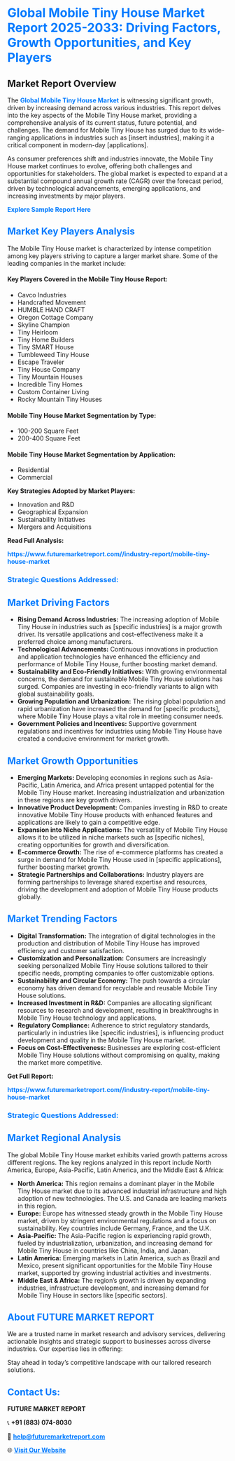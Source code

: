 <h1 style="color: #007BFF;">Global Mobile Tiny House Market Report 2025-2033: Driving Factors, Growth Opportunities, and Key Players</h1>

<section id="overview">
<h2>Market Report Overview</h2>
<p>The <a href="https://www.futuremarketreport.com//industry-report/mobile-tiny-house-market" style="color: #007BFF; text-decoration: none;"><strong>Global Mobile Tiny House Market</strong></a> is witnessing significant growth, driven by increasing demand across various industries. This report delves into the key aspects of the Mobile Tiny House market, providing a comprehensive analysis of its current status, future potential, and challenges. The demand for Mobile Tiny House has surged due to its wide-ranging applications in industries such as [insert industries], making it a critical component in modern-day [applications].</p>
<p>As consumer preferences shift and industries innovate, the Mobile Tiny House market continues to evolve, offering both challenges and opportunities for stakeholders. The global market is expected to expand at a substantial compound annual growth rate (CAGR) over the forecast period, driven by technological advancements, emerging applications, and increasing investments by major players.</p>
</section>

<section id="overview">
<p><a href="https://www.futuremarketreport.com//request-sample/reportId=50211" style="color: #007BFF; text-decoration: none;"><strong>Explore Sample Report Here</strong></a></p>
</section>

<section id="key-players">
<h2 style="color: #007BFF;">Market Key Players Analysis</h2>
<p>The Mobile Tiny House market is characterized by intense competition among key players striving to capture a larger market share. Some of the leading companies in the market include:</p>
<h4>Key Players Covered in the Mobile Tiny House Report:</h4>
<ul><li>Cavco Industries</li><li>Handcrafted Movement</li><li>HUMBLE HAND CRAFT</li><li>Oregon Cottage Company</li><li>Skyline Champion</li><li>Tiny Heirloom</li><li>Tiny Home Builders</li><li>Tiny SMART House</li><li>Tumbleweed Tiny House</li><li>Escape Traveler</li><li>Tiny House Company</li><li>Tiny Mountain Houses</li><li>Incredible Tiny Homes</li><li>Custom Container Living</li><li>Rocky Mountain Tiny Houses</li></ul>
<h4>Mobile Tiny House Market Segmentation by Type:</h4>
<ul><li>100-200 Square Feet</li><li>200-400 Square Feet</li></ul>

<h4>Mobile Tiny House Market Segmentation by Application:</h4>
<ul><li>Residential</li><li>Commercial</li></ul>
<p><strong>Key Strategies Adopted by Market Players:</strong></p>
<ul>
<li>Innovation and R&D</li>
<li>Geographical Expansion</li>
<li>Sustainability Initiatives</li>
<li>Mergers and Acquisitions</li>
</ul>
</section>

<section>
<p><strong>Read Full Analysis: </strong></p><a href="https://www.futuremarketreport.com//industry-report/mobile-tiny-house-market" style="color: #007BFF; text-decoration: none;"><strong>https://www.futuremarketreport.com//industry-report/mobile-tiny-house-market</strong></a>
<h3 style="color: #007BFF;">Strategic Questions Addressed:</h3>
</section>

<section id="driving-factors">
<h2 style="color: #007BFF;">Market Driving Factors</h2>
<ul>
<li><strong>Rising Demand Across Industries:</strong> The increasing adoption of Mobile Tiny House in industries such as [specific industries] is a major growth driver. Its versatile applications and cost-effectiveness make it a preferred choice among manufacturers.</li>
<li><strong>Technological Advancements:</strong> Continuous innovations in production and application technologies have enhanced the efficiency and performance of Mobile Tiny House, further boosting market demand.</li>
<li><strong>Sustainability and Eco-Friendly Initiatives:</strong> With growing environmental concerns, the demand for sustainable Mobile Tiny House solutions has surged. Companies are investing in eco-friendly variants to align with global sustainability goals.</li>
<li><strong>Growing Population and Urbanization:</strong> The rising global population and rapid urbanization have increased the demand for [specific products], where Mobile Tiny House plays a vital role in meeting consumer needs.</li>
<li><strong>Government Policies and Incentives:</strong> Supportive government regulations and incentives for industries using Mobile Tiny House have created a conducive environment for market growth.</li>
</ul>
</section>

<section id="growth-opportunities">
<h2 style="color: #007BFF;">Market Growth Opportunities</h2>
<ul>
<li><strong>Emerging Markets:</strong> Developing economies in regions such as Asia-Pacific, Latin America, and Africa present untapped potential for the Mobile Tiny House market. Increasing industrialization and urbanization in these regions are key growth drivers.</li>
<li><strong>Innovative Product Development:</strong> Companies investing in R&D to create innovative Mobile Tiny House products with enhanced features and applications are likely to gain a competitive edge.</li>
<li><strong>Expansion into Niche Applications:</strong> The versatility of Mobile Tiny House allows it to be utilized in niche markets such as [specific niches], creating opportunities for growth and diversification.</li>
<li><strong>E-commerce Growth:</strong> The rise of e-commerce platforms has created a surge in demand for Mobile Tiny House used in [specific applications], further boosting market growth.</li>
<li><strong>Strategic Partnerships and Collaborations:</strong> Industry players are forming partnerships to leverage shared expertise and resources, driving the development and adoption of Mobile Tiny House products globally.</li>
</ul>
</section>

<section id="trending-factors">
<h2 style="color: #007BFF;">Market Trending Factors</h2>
<ul>
<li><strong>Digital Transformation:</strong> The integration of digital technologies in the production and distribution of Mobile Tiny House has improved efficiency and customer satisfaction.</li>
<li><strong>Customization and Personalization:</strong> Consumers are increasingly seeking personalized Mobile Tiny House solutions tailored to their specific needs, prompting companies to offer customizable options.</li>
<li><strong>Sustainability and Circular Economy:</strong> The push towards a circular economy has driven demand for recyclable and reusable Mobile Tiny House solutions.</li>
<li><strong>Increased Investment in R&D:</strong> Companies are allocating significant resources to research and development, resulting in breakthroughs in Mobile Tiny House technology and applications.</li>
<li><strong>Regulatory Compliance:</strong> Adherence to strict regulatory standards, particularly in industries like [specific industries], is influencing product development and quality in the Mobile Tiny House market.</li>
<li><strong>Focus on Cost-Effectiveness:</strong> Businesses are exploring cost-efficient Mobile Tiny House solutions without compromising on quality, making the market more competitive.</li>
</ul>
</section>

<section>
<p><strong>Get Full Report: </strong></p><a href="https://www.futuremarketreport.com//industry-report/mobile-tiny-house-market" style="color: #007BFF; text-decoration: none;"><strong>https://www.futuremarketreport.com//industry-report/mobile-tiny-house-market</strong></a>
<h3 style="color: #007BFF;">Strategic Questions Addressed:</h3>
</section>


<section id="regional-analysis">
<h2 style="color: #007BFF;">Market Regional Analysis</h2>
<p>The global Mobile Tiny House market exhibits varied growth patterns across different regions. The key regions analyzed in this report include North America, Europe, Asia-Pacific, Latin America, and the Middle East & Africa:</p>
<ul>
<li><strong>North America:</strong> This region remains a dominant player in the Mobile Tiny House market due to its advanced industrial infrastructure and high adoption of new technologies. The U.S. and Canada are leading markets in this region.</li>
<li><strong>Europe:</strong> Europe has witnessed steady growth in the Mobile Tiny House market, driven by stringent environmental regulations and a focus on sustainability. Key countries include Germany, France, and the U.K.</li>
<li><strong>Asia-Pacific:</strong> The Asia-Pacific region is experiencing rapid growth, fueled by industrialization, urbanization, and increasing demand for Mobile Tiny House in countries like China, India, and Japan.</li>
<li><strong>Latin America:</strong> Emerging markets in Latin America, such as Brazil and Mexico, present significant opportunities for the Mobile Tiny House market, supported by growing industrial activities and investments.</li>
<li><strong>Middle East & Africa:</strong> The region’s growth is driven by expanding industries, infrastructure development, and increasing demand for Mobile Tiny House in sectors like [specific sectors].</li>
</ul>
</section>

<footer>
<h2 style="color: #007BFF;">About FUTURE MARKET REPORT</h2>
<p>We are a trusted name in market research and advisory services, delivering actionable insights and strategic support to businesses across diverse industries. Our expertise lies in offering:</p>

<p>Stay ahead in today’s competitive landscape with our tailored research solutions.</p>

<h2 style="color: #007BFF;">Contact Us:</h2>
<p><strong>FUTURE MARKET REPORT</strong></p>
<p>📞 <strong>+91 (883) 074-8030</strong></p>
<p>📧 <strong><a href="mailto:help@futuremarketreport.com" style="color: #007BFF;">help@futuremarketreport.com</a></strong></p>
<p>🌐 <strong><a href="https://www.futuremarketreport.com/" style="color: #007BFF;">Visit Our Website</a></strong></p>
</footer>